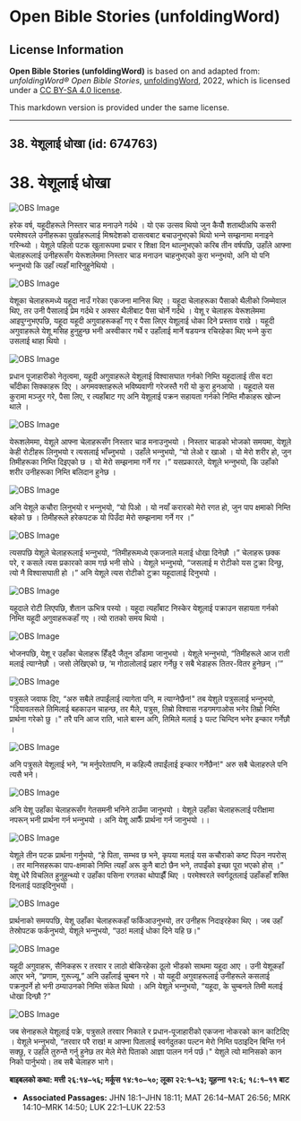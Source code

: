 # Open Bible Stories (unfoldingWord)

## License Information

**Open Bible Stories (unfoldingWord)** is based on and adapted from: _unfoldingWord® Open Bible Stories_, [unfoldingWord](https://unfoldingword.org/utw), 2022, which is licensed under a [CC BY-SA 4.0 license](https://creativecommons.org/licenses/by-sa/4.0/legalcode.en).

This markdown version is provided under the same license.



--------------------------------

## 38. येशूलाई धोखा (id: 674763)

38\. येशूलाई धोखा
=================

![OBS Image](https://cdn.door43.org/obs/jpg/360px/obs-en-38-01.jpg)

हरेक वर्ष, यहूदीहरूले निस्तार चाड मनाउने गर्दथे । यो एक उत्सव थियो जुन कैयौँ शताब्दीअघि कसरी परमेश्‍वरले उनीहरूका पुर्खाहरूलाई मिश्रदेशको दासत्वबाट बचाउनुभएको थियो भन्‍ने सम्झनामा मनाइने गरिन्थ्यो । येशूले पहिलो पटक खुलारूपमा प्रचार र शिक्षा दिन थाल्नुभएको करिब तीन वर्षपछि, उहाँले आफ्ना चेलाहरूलाई उनीहरूसँग येरूशलेममा निस्तार चाड मनाउन चाहनुभएको कुरा भन्‍नुभयो, अनि यो पनि भन्‍नुभयो कि उहाँ त्यहाँ मारिनुहुनेथियो ।

![OBS Image](https://cdn.door43.org/obs/jpg/360px/obs-en-38-02.jpg)

येशूका चेलाहरूमध्ये यहूदा नाउँ गरेका एकजना मानिस थिए । यहूदा चेलाहरूका पैसाको थैलीको जिम्मेवाल थिए, तर उनी पैसालाई प्रेम गर्दथे र अक्सर थैलीबाट पैसा चोर्ने गर्दथे । येशू र चेलाहरू येरूशलेममा आइपुग्‍नुभएपछि, यहूदा यहूदी अगुवाहरूकहाँ गए र पैसा लिएर येशूलाई धोका दिने प्रस्ताव राखे । यहूदी अगुवाहरूले येशू मसिह हुनुहुन्छ भनी अस्वीकार गर्थे र उहाँलाई मार्ने षडयन्त्र रचिरहेका थिए भन्‍ने कुरा उसलाई थाहा थियो ।

![OBS Image](https://cdn.door43.org/obs/jpg/360px/obs-en-38-03.jpg)

प्रधान पूजाहारीको नेतृत्वमा, यहूदी अगुवाहरूले येशूलाई विश्‍वासघात गर्नको निम्ति यहूदालाई तीस वटा चाँदीका सिक्काहरू दिए । अगमवक्ताहरूले भविष्यवाणी गरेजस्तै गरी यो कुरा हुनआयो । यहूदाले यस कुरामा मञ्जुर गरे, पैसा लिए, र त्यहाँबाट गए अनि येशूलाई पक्रन सहायता गर्नको निम्ति मौकाहरू खोज्‍न थाले ।

![OBS Image](https://cdn.door43.org/obs/jpg/360px/obs-en-38-04.jpg)

येरूशलेममा, येशूले आफ्ना चेलाहरूसँग निस्तार चाड मनाउनुभयो । निस्तार चाडको भोजको समयमा, येशूले केही रोटीहरू लिनुभयो र त्यसलाई भाँच्‍नुभयो । उहाँले भन्‍नुभयो, “यो लेओ र खाओ । यो मेरो शरीर हो, जुन तिमीहरूका निम्ति दिइएको छ । यो मेरो सम्झनामा गर्ने गर ।” यसप्रकारले, येशूले भन्‍नुभयो, कि उहाँको शरीर उनीहरूका निम्ति बलिदान हुनेछ ।

![OBS Image](https://cdn.door43.org/obs/jpg/360px/obs-en-38-05.jpg)

अनि येशूले कचौरा लिनुभयो र भन्‍नुभयो, “यो पिओ । यो नयाँ करारको मेरो रगत हो, जुन पाप क्षमाको निम्ति बहेको छ । तिमीहरूले हरेकपटक यो पिउँदा मेरो सम्झनामा गर्ने गर ।”

![OBS Image](https://cdn.door43.org/obs/jpg/360px/obs-en-38-06.jpg)

त्यसपछि येशूले चेलाहरूलाई भन्‍नुभयो, “तिमीहरूमध्ये एकजनाले मलाई धोखा दिनेछौ ।” चेलाहरू छक्क परे, र कसले त्यस प्रकारको काम गर्छ भनी सोधे । येशूले भन्‍नुभयो, “जसलाई म रोटीको यस टुक्रा दिन्छु, त्यो नै विश्‍वासघाती हो ।” अनि येशूले त्यस रोटीको टुक्रा यहूदालाई दिनुभयो ।

![OBS Image](https://cdn.door43.org/obs/jpg/360px/obs-en-38-07.jpg)

यहूदाले रोटी लिएपछि, शैतान ऊभित्र पस्यो । यहूदा त्यहाँबाट निस्केर येशूलाई पक्राउन सहायता गर्नको निम्ति यहूदी अगुवाहरूकहाँ गए । त्यो रातको समय थियो ।

![OBS Image](https://cdn.door43.org/obs/jpg/360px/obs-en-38-08.jpg)

भोजनपछि, येशू र उहाँका चेलाहरू हिँड्दै जैतून डाँडामा जानुभयो । येशूले भन्‍नुभयो, “तिमीहरूले आज राती मलाई त्याग्‍नेछौ । जसो लेखिएको छ, ‘म गोठालोलाई प्रहार गर्नेछु र सबै भेडाहरू तितर\-वितर हुनेछन् ।’”

![OBS Image](https://cdn.door43.org/obs/jpg/360px/obs-en-38-09.jpg)

पत्रुसले जवाफ दिए, “अरु सबैले तपाईंलाई त्यागेता पनि, म त्याग्‍नेछैन!" तब येशुले पत्रुसलाई भन्‍नुभयो, "दियावलसले तिमिलाई बहकाउन चाहन्छ, तर मैले, पत्रुस, तिम्रो विश्‍वास नडगमगाओस भनेर तिम्रो निम्ति प्रार्थना गरेको छु ।" तरै पनि आज राति, भाले बास्‍न अगि, तिमिले मलाई ३ पल्ट चिन्दिन भनेर इन्कार गर्नेछौ ।

![OBS Image](https://cdn.door43.org/obs/jpg/360px/obs-en-38-10.jpg)

अनि पत्रुसले येशूलाई भने, “म मर्नुपरेतापनि, म कहिल्यै तपाईंलाई इन्कार गर्नेछैन!" अरु सबै चेलाहरुले पनि त्‍यसै भने।

![OBS Image](https://cdn.door43.org/obs/jpg/360px/obs-en-38-11.jpg)

अनि येशू उहाँका चेलाहरूसँग गेतसमनी भनिने ठाउँमा जानुभयो । येशूले उहाँका चेलाहरूलाई परीक्षामा नपरून् भनी प्रार्थना गर्न भन्‍नुभयो । अनि येशू आफैँ प्रार्थना गर्न जानुभयो ।।

![OBS Image](https://cdn.door43.org/obs/jpg/360px/obs-en-38-12.jpg)

येशूले तीन पटक प्रार्थना गर्नुभयो, “हे पिता, सम्भव छ भने, कृपया मलाई यस कचौराको कष्ट पिउन नपरोस् । तर मानिसहरूका पाप\-क्षमाको निम्ति त्यहाँ अरू कुनै बाटो छैन भने, तपाईंको इच्छा पूरा भएको होस् ।” येशू धेरै विचलित हुनुहुन्थ्यो र उहाँका पसिना रगतका थोपाझैँ थिए । परमेश्‍वरले स्वर्गदूतलाई उहाँकहाँ शक्ति दिनलाई पठाइदिनुभयो ।

![OBS Image](https://cdn.door43.org/obs/jpg/360px/obs-en-38-13.jpg)

प्रार्थनाको समयपछि, येशू उहाँका चेलाहरूकहाँ फर्किआउनुभयो, तर उनीहरू निदाइरहेका थिए । जब उहाँ तेस्रोपटक फर्कनुभयो, येशूले भन्‍नुभयो, “उठ! मलाई धोका दिने यहि छ।"

![OBS Image](https://cdn.door43.org/obs/jpg/360px/obs-en-38-14.jpg)

यहूदी अगुवाहरू, सैनिकहरू र तरवार र लाठो बोकिरहेका ठूलो भीडको साथमा यहूदा आए । उनी येशूकहाँ आएर भने, “प्रणाम, गुरूज्यू,” अनि उहाँलाई चुम्बन गरे । यो यहूदी अगुवाहरूलाई उनीहरूले कसलाई पक्रनुपर्ने हो भनी ठम्याउनको निम्ति संकेत थियो । अनि येशूले भन्‍नुभयो, “यहूदा, के चुम्बनले तिमी मलाई धोखा दिन्छौ ?”

![OBS Image](https://cdn.door43.org/obs/jpg/360px/obs-en-38-15.jpg)

जब सेनाहरूले येशूलाई पक्रे, पत्रुसले तरवार निकाले र प्रधान\-पूजाहारीको एकजना नोकरको कान काटिदिए । येशूले भन्‍नुभयो, “तरवार परै राख! म आफ्‍ना पितालाई स्‍वर्गदुतका पल्‍टन मेरो निम्‍ति पठाइदिन बिन्‍ति गर्न सक्छु, र उहाँले तुरुन्‍तै गर्नु हुनेछ तर मेले मेरो पिताको आज्ञा पालन गर्न पर्छ।" येशुले त्यो मानिसको कान निको पार्नुभयो। तब सबै चेलाहरु भागे।

**बाइबलको कथा: मत्ती २६:१४–५६; मर्कूस १४:१०–५०; लूका २२:१–५३; यूहन्‍ना १२:६; १८:१–११ बाट**

* **Associated Passages:** JHN 18:1–JHN 18:11; MAT 26:14–MAT 26:56; MRK 14:10–MRK 14:50; LUK 22:1–LUK 22:53

